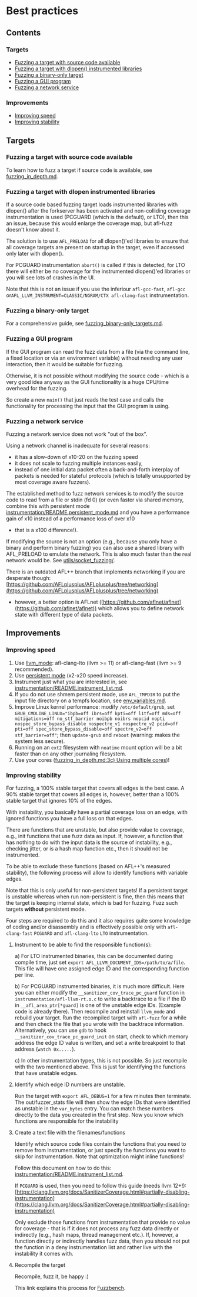 # Best practices

## Contents

### Targets

* [Fuzzing a target with source code available](#fuzzing-a-target-with-source-code-available)
* [Fuzzing a target with dlopen() instrumented libraries](#fuzzing-a-target-with-dlopen-instrumented-libraries)
* [Fuzzing a binary-only target](#fuzzing-a-binary-only-target)
* [Fuzzing a GUI program](#fuzzing-a-gui-program)
* [Fuzzing a network service](#fuzzing-a-network-service)

### Improvements

* [Improving speed](#improving-speed)
* [Improving stability](#improving-stability)

## Targets

### Fuzzing a target with source code available

To learn how to fuzz a target if source code is available, see
[fuzzing_in_depth.md](fuzzing_in_depth.md).

### Fuzzing a target with dlopen instrumented libraries

If a source code based fuzzing target loads instrumented libraries with
dlopen() after the forkserver has been activated and non-colliding coverage
instrumentation is used (PCGUARD (which is the default), or LTO), then this
an issue, because this would enlarge the coverage map, but afl-fuzz doesn't
know about it.

The solution is to use `AFL_PRELOAD` for all dlopen()'ed libraries to
ensure that all coverage targets are present on startup in the target,
even if accessed only later with dlopen().

For PCGUARD instrumentation `abort()` is called if this is detected, for LTO
there will either be no coverage for the instrumented dlopen()'ed libraries or
you will see lots of crashes in the UI.

Note that this is not an issue if you use the inferiour `afl-gcc-fast`,
`afl-gcc` or`AFL_LLVM_INSTRUMENT=CLASSIC/NGRAM/CTX afl-clang-fast`
instrumentation.

### Fuzzing a binary-only target

For a comprehensive guide, see
[fuzzing_binary-only_targets.md](fuzzing_binary-only_targets.md).

### Fuzzing a GUI program

If the GUI program can read the fuzz data from a file (via the command line, a
fixed location or via an environment variable) without needing any user
interaction, then it would be suitable for fuzzing.

Otherwise, it is not possible without modifying the source code - which is a
very good idea anyway as the GUI functionality is a huge CPU/time overhead for
the fuzzing.

So create a new `main()` that just reads the test case and calls the
functionality for processing the input that the GUI program is using.

### Fuzzing a network service

Fuzzing a network service does not work "out of the box".

Using a network channel is inadequate for several reasons:
- it has a slow-down of x10-20 on the fuzzing speed
- it does not scale to fuzzing multiple instances easily,
- instead of one initial data packet often a back-and-forth interplay of packets
  is needed for stateful protocols (which is totally unsupported by most
  coverage aware fuzzers).

The established method to fuzz network services is to modify the source code to
read from a file or stdin (fd 0) (or even faster via shared memory, combine this
with persistent mode
[instrumentation/README.persistent_mode.md](../instrumentation/README.persistent_mode.md)
and you have a performance gain of x10 instead of a performance loss of over x10
- that is a x100 difference!).

If modifying the source is not an option (e.g., because you only have a binary
and perform binary fuzzing) you can also use a shared library with AFL_PRELOAD
to emulate the network. This is also much faster than the real network would be.
See [utils/socket_fuzzing/](../utils/socket_fuzzing/).

There is an outdated AFL++ branch that implements networking if you are
desperate though:
[https://github.com/AFLplusplus/AFLplusplus/tree/networking](https://github.com/AFLplusplus/AFLplusplus/tree/networking)
- however, a better option is AFLnet
([https://github.com/aflnet/aflnet](https://github.com/aflnet/aflnet)) which
allows you to define network state with different type of data packets.

## Improvements

### Improving speed

1. Use [llvm_mode](../instrumentation/README.llvm.md): afl-clang-lto (llvm >=
   11) or afl-clang-fast (llvm >= 9 recommended).
2. Use [persistent mode](../instrumentation/README.persistent_mode.md) (x2-x20
   speed increase).
3. Instrument just what you are interested in, see
   [instrumentation/README.instrument_list.md](../instrumentation/README.instrument_list.md).
4. If you do not use shmem persistent mode, use `AFL_TMPDIR` to put the input
   file directory on a tempfs location, see
   [env_variables.md](env_variables.md).
5. Improve Linux kernel performance: modify `/etc/default/grub`, set
   `GRUB_CMDLINE_LINUX="ibpb=off ibrs=off kpti=off l1tf=off mds=off
   mitigations=off no_stf_barrier noibpb noibrs nopcid nopti
   nospec_store_bypass_disable nospectre_v1 nospectre_v2 pcid=off pti=off
   spec_store_bypass_disable=off spectre_v2=off stf_barrier=off"`; then
   `update-grub` and `reboot` (warning: makes the system less secure).
6. Running on an `ext2` filesystem with `noatime` mount option will be a bit
   faster than on any other journaling filesystem.
7. Use your cores
   ([fuzzing_in_depth.md:3c) Using multiple cores](fuzzing_in_depth.md#c-using-multiple-cores))!

### Improving stability

For fuzzing, a 100% stable target that covers all edges is the best case. A 90%
stable target that covers all edges is, however, better than a 100% stable
target that ignores 10% of the edges.

With instability, you basically have a partial coverage loss on an edge, with
ignored functions you have a full loss on that edges.

There are functions that are unstable, but also provide value to coverage, e.g.,
init functions that use fuzz data as input. If, however, a function that has
nothing to do with the input data is the source of instability, e.g., checking
jitter, or is a hash map function etc., then it should not be instrumented.

To be able to exclude these functions (based on AFL++'s measured stability), the
following process will allow to identify functions with variable edges.

Note that this is only useful for non-persistent targets!
If a persistent target is unstable whereas when run non-persistent is fine,
then this means that the target is keeping internal state, which is bad for
fuzzing. Fuzz such targets **without** persistent mode.

Four steps are required to do this and it also requires quite some knowledge of
coding and/or disassembly and is effectively possible only with `afl-clang-fast`
`PCGUARD` and `afl-clang-lto` `LTO` instrumentation.

  1. Instrument to be able to find the responsible function(s):

     a) For LTO instrumented binaries, this can be documented during compile
        time, just set `export AFL_LLVM_DOCUMENT_IDS=/path/to/a/file`. This file
        will have one assigned edge ID and the corresponding function per line.

     b) For PCGUARD instrumented binaries, it is much more difficult. Here you
        can either modify the `__sanitizer_cov_trace_pc_guard` function in
        `instrumentation/afl-llvm-rt.o.c` to write a backtrace to a file if the
        ID in `__afl_area_ptr[*guard]` is one of the unstable edge IDs. (Example
        code is already there). Then recompile and reinstall `llvm_mode` and
        rebuild your target. Run the recompiled target with `afl-fuzz` for a
        while and then check the file that you wrote with the backtrace
        information. Alternatively, you can use `gdb` to hook
        `__sanitizer_cov_trace_pc_guard_init` on start, check to which memory
        address the edge ID value is written, and set a write breakpoint to that
        address (`watch 0x.....`).

     c) In other instrumentation types, this is not possible. So just recompile
        with the two mentioned above. This is just for identifying the functions
        that have unstable edges.

  2. Identify which edge ID numbers are unstable.

     Run the target with `export AFL_DEBUG=1` for a few minutes then terminate.
     The out/fuzzer_stats file will then show the edge IDs that were identified
     as unstable in the `var_bytes` entry. You can match these numbers directly
     to the data you created in the first step. Now you know which functions are
     responsible for the instability

  3. Create a text file with the filenames/functions

     Identify which source code files contain the functions that you need to
     remove from instrumentation, or just specify the functions you want to skip
     for instrumentation. Note that optimization might inline functions!

     Follow this document on how to do this:
     [instrumentation/README.instrument_list.md](../instrumentation/README.instrument_list.md).

     If `PCGUARD` is used, then you need to follow this guide (needs llvm 12+!):
     [https://clang.llvm.org/docs/SanitizerCoverage.html#partially-disabling-instrumentation](https://clang.llvm.org/docs/SanitizerCoverage.html#partially-disabling-instrumentation)

     Only exclude those functions from instrumentation that provide no value for
     coverage - that is if it does not process any fuzz data directly or
     indirectly (e.g., hash maps, thread management etc.). If, however, a
     function directly or indirectly handles fuzz data, then you should not put
     the function in a deny instrumentation list and rather live with the
     instability it comes with.

  4. Recompile the target

     Recompile, fuzz it, be happy :)

     This link explains this process for
     [Fuzzbench](https://github.com/google/fuzzbench/issues/677).
